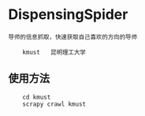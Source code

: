 # DispensingSpider
    导师的信息抓取，快速获取自己喜欢的方向的导师
```
    kmust   昆明理工大学
```
## 使用方法
```
    cd kmust
    scrapy crawl kmust
```